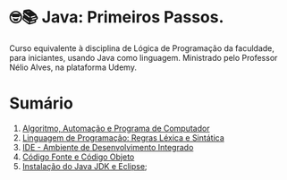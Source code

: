 # 🤓📚 Java: Primeiros Passos.

Curso equivalente à disciplina de Lógica de Programação da faculdade, para iniciantes, usando Java como linguagem. Ministrado pelo Professor Nélio Alves, na plataforma Udemy.

# Sumário

1. [Algoritmo, Automação e Programa de Computador](https://github.com/vinicius-maznar/java-primeiros-passos/blob/main/01-algoritmo-automacao-e-programa-de-computador.md)
2. [Linguagem de Programação: Regras Léxica e Sintática](https://github.com/vinicius-maznar/java-primeiros-passos/blob/main/02-linguagem-de-progracao-lexica-sintatica.md)
3. [IDE - Ambiente de Desenvolvimento Integrado](https://github.com/vinicius-maznar/java-primeiros-passos/blob/main/03-ide-ambiente-de-desenvolvimento-integrado.md)
4. [Código Fonte e Código Objeto](https://github.com/vinicius-maznar/java-primeiros-passos/blob/main/04-codigo-fonte-e-objeto.md)
5. [Instalação do Java JDK e Eclipse](https://github.com/vinicius-maznar/java-primeiros-passos/blob/main/05-instalacao-do-java-jdk-e-eclipse.md);
